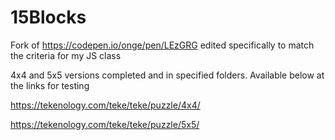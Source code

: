 # 15Blocks
Fork of https://codepen.io/onge/pen/LEzGRG edited specifically to match the criteria for my JS class

4x4 and 5x5 versions completed and in specified folders. Available below at the links for testing


https://tekenology.com/teke/teke/puzzle/4x4/

https://tekenology.com/teke/teke/puzzle/5x5/
